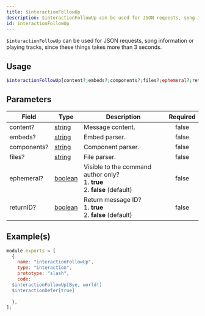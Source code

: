```yaml
---
title: $interactionFollowUp
description: $interactionFollowUp can be used for JSON requests, song information or playing tracks, since these things takes more than 3 seconds.
id: interactionFollowUp
---
```


`$interactionFollowUp` can be used for JSON requests, song information or playing tracks, since these things takes more
than 3 seconds.

## Usage

```php
$interactionFollowUp[content?;embeds?;components?;files?;ephemeral?;returnID?]
```

## Parameters

| Field       | Type                                                                                                | Description                                                                          | Required |
| ----------- | --------------------------------------------------------------------------------------------------- | ------------------------------------------------------------------------------------ | :------: |
| content?    | [string](https://developer.mozilla.org/en-US/docs/Web/JavaScript/Reference/Global_Objects/String)   | Message content.                                                                     |  false   |
| embeds?     | [string](https://developer.mozilla.org/en-US/docs/Web/JavaScript/Reference/Global_Objects/String)   | Embed parser.                                                                        |  false   |
| components? | [string](https://developer.mozilla.org/en-US/docs/Web/JavaScript/Reference/Global_Objects/String)   | Component parser.                                                                    |  false   |
| files?      | [string](https://developer.mozilla.org/en-US/docs/Web/JavaScript/Reference/Global_Objects/String)   | File parser.                                                                         |  false   |
| ephemeral?  | [boolean](https://developer.mozilla.org/en-US/docs/Web/JavaScript/Reference/Global_Objects/Boolean) | Visible to the command author only? <br /> 1. **true** <br /> 2. **false** (default) |  false   |
| returnID?  | [boolean](https://developer.mozilla.org/en-US/docs/Web/JavaScript/Reference/Global_Objects/Boolean) | Return message ID? <br /> 1. **true** <br /> 2. **false** (default) |  false   |

## Example(s)

```javascript
module.exports = [
  {
    name: "interactionFollowUp",
    type: "interaction",
    prototype: "slash",
    code: `
  $interactionFollowUp[Bye, world!]
  $interactionDefer[true]
  `
  },
];
```
